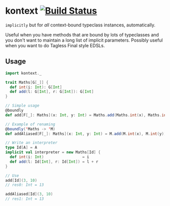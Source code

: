 # kontext [![Build Status](https://travis-ci.org/lloydmeta/kontext.svg?branch=master)](https://travis-ci.org/lloydmeta/kontext)

`implicitly` but for _all_ context-bound typeclass instances, automatically.

Useful when you have methods that are bound by lots of typeclasses and you don't want to maintain a long list of implicit parameters. Possibly useful when you want to do Tagless Final style EDSLs.

## Usage

```scala
import kontext._

trait Maths[G[_]] {
  def int(i: Int): G[Int]
  def add(l: G[Int], r: G[Int]): G[Int]
}

// Simple usage
@boundly
def add[F[_]: Maths](x: Int, y: Int) = Maths.add(Maths.int(x), Maths.int(y))

// Example of renaming
@boundly('Maths -> 'M)
def addAliased[F[_]: Maths](x: Int, y: Int) = M.add(M.int(x), M.int(y))

// Write an interpreter
type Id[A] = A
implicit val interpreter = new Maths[Id] {
  def int(i: Int)                 = i
  def add(l: Id[Int], r: Id[Int]) = l + r
}

// Use
add[Id](3, 10)
// res0: Int = 13

addAliased[Id](3, 10)
// res1: Int = 13
```